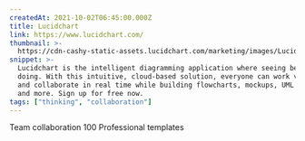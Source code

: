 ```yaml
---
createdAt: 2021-10-02T06:45:00.000Z
title: Lucidchart
link: https://www.lucidchart.com/
thumbnail: >-
  https://cdn-cashy-static-assets.lucidchart.com/marketing/images/Lucidchart_favicon_full_96x96.png
snippet: >-
  Lucidchart is the intelligent diagramming application where seeing becomes
  doing. With this intuitive, cloud-based solution, everyone can work visually
  and collaborate in real time while building flowcharts, mockups, UML diagrams,
  and more. Sign up for free now.
tags: ["thinking", "collaboration"]
---
```

Team collaboration
100 Professional templates